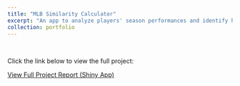 ```yaml
---
title: "MLB Similarity Calculator"
excerpt: "An app to analyze players' season performances and identify historical counterparts with the highest similarity. "
collection: portfolio
---
```

<br>

Click the link below to view the full project:

<a href="https://nolanlo.shinyapps.io/similarity_calculator/" target="_blank">View Full Project Report (Shiny App)</a>
